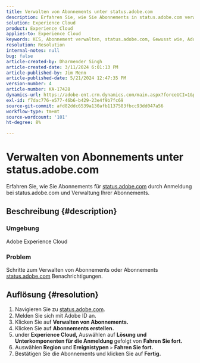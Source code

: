```yaml
---
title: Verwalten von Abonnements unter status.adobe.com
description: Erfahren Sie, wie Sie Abonnements in status.adobe.com verwalten.
solution: Experience Cloud
product: Experience Cloud
applies-to: Experience Cloud
keywords: KCS, Abonnement verwalten, status.adobe.com, Gewusst wie, Adobe Experience Cloud
resolution: Resolution
internal-notes: null
bug: false
article-created-by: Dharmender Singh
article-created-date: 3/11/2024 6:01:13 PM
article-published-by: Jim Menn
article-published-date: 5/21/2024 12:47:35 PM
version-number: 4
article-number: KA-17428
dynamics-url: https://adobe-ent.crm.dynamics.com/main.aspx?forceUCI=1&pagetype=entityrecord&etn=knowledgearticle&id=9854c357-d1df-ee11-904c-6045bd05e816
exl-id: f7dac776-e577-46b6-b429-23e4f9b7fc69
source-git-commit: afd82ddc6539a130afb1137583fbcc93dd047a56
workflow-type: tm+mt
source-wordcount: '101'
ht-degree: 8%

---
```


# Verwalten von Abonnements unter status.adobe.com


Erfahren Sie, wie Sie Abonnements für [status.adobe.com](https://status.adobe.com/de) durch Anmeldung bei status.adobe.com und Verwaltung Ihrer Abonnements.

## Beschreibung {#description}


### <b>Umgebung</b>

Adobe Experience Cloud



### <b>Problem</b>

Schritte zum Verwalten von Abonnements oder Abonnements [status.adobe.com](https://status.adobe.com/de) Benachrichtigungen.


## Auflösung {#resolution}


1. Navigieren Sie zu [status.adobe.com](https://status.adobe.com/de).
2. Melden Sie sich mit Adobe ID an.
3. Klicken Sie auf <b>Verwalten von Abonnements.</b>
4. Klicken Sie auf <b>Abonnements erstellen.</b>
5. under <b>Experience Cloud, </b>Auswählen auf <b>Lösung und Unterkomponenten für die Anmeldung </b>gefolgt von <b>Fahren Sie fort.</b>
6. Auswählen<b> Region</b> und <b>Ereignistypen</b> `>` <b> Fahren Sie fort.</b>
7. Bestätigen Sie die Abonnements und klicken Sie auf <b>Fertig.</b>
